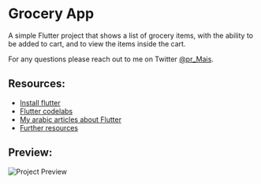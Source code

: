 # Grocery App

A simple Flutter project that shows a list of grocery items, with the ability to be added to cart, and to view the items inside the cart.

For any questions please reach out to me on Twitter [@pr_Mais](https://twitter.com/pr_Mais).

## Resources:

- [Install flutter](https://flutter.dev/docs/get-started/install)
- [Flutter codelabs](https://flutter.dev/docs/codelabs)
- [My arabic articles about Flutter](https://fairybits.com)
- [Further resources](https://github.com/pr-Mais/flutter-resources)

## Preview:

![Project Preview](https://github.com/pr-Mais/grocery_app/blob/master/project_preview.gif)


